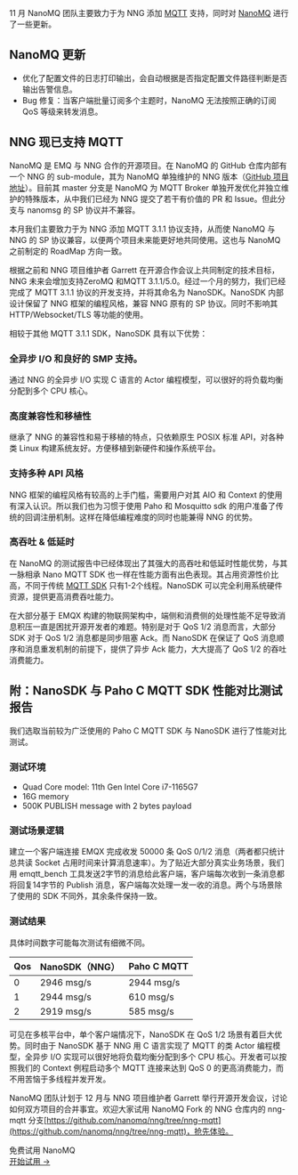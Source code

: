11 月 NanoMQ 团队主要致力于为 NNG 添加 [MQTT](https://www.emqx.com/zh/mqtt) 支持，同时对 [NanoMQ](https://nanomq.io/zh) 进行了一些更新。

## NanoMQ 更新

- 优化了配置文件的日志打印输出，会自动根据是否指定配置文件路径判断是否输出告警信息。
- Bug 修复：当客户端批量订阅多个主题时，NanoMQ 无法按照正确的订阅 QoS 等级来转发消息。

## NNG 现已支持 MQTT

NanoMQ 是 EMQ 与 NNG 合作的开源项目。在 NanoMQ 的 GitHub 仓库内部有一个 NNG 的 sub-module，其为 NanoMQ 单独维护的 NNG 版本（[GitHub 项目地址](https://github.com/nanomq/nng/tree/master)）。目前其 master 分支是 NanoMQ 为 MQTT Broker 单独开发优化并独立维护的特殊版本，从中我们已经为 NNG 提交了若干有价值的 PR 和 Issue。但此分支与 nanomsg 的 SP 协议并不兼容。

本月我们主要致力于为 NNG 添加 MQTT 3.1.1 协议支持，从而使 NanoMQ 与 NNG 的 SP 协议兼容，以便两个项目未来能更好地共同使用。这也与 NanoMQ 之前制定的 RoadMap 方向一致。

根据之前和 NNG 项目维护者 Garrett 在开源合作会议上共同制定的技术目标，NNG 未来会增加支持ZeroMQ 和MQTT 3.1.1/5.0。经过一个月的努力，我们已经完成了 MQTT 3.1.1 协议的开发支持，并将其命名为 NanoSDK。NanoSDK 内部设计保留了 NNG 框架的编程风格，兼容 NNG 原有的 SP 协议。同时不影响其 HTTP/Websocket/TLS 等功能的使用。

相较于其他 MQTT 3.1.1 SDK，NanoSDK 具有以下优势：

### **全异步 I/O 和良好的 SMP 支持**。

通过 NNG 的全异步 I/O 实现 C 语言的 Actor 编程模型，可以很好的将负载均衡分配到多个 CPU 核心。

### **高度兼容性和移植性**

继承了 NNG 的兼容性和易于移植的特点，只依赖原生 POSIX 标准 API，对各种类 Linux 构建系统友好。方便移植到新硬件和操作系统平台。

### 支持多种 API 风格

NNG 框架的编程风格有较高的上手门槛，需要用户对其 AIO 和 Context 的使用有深入认识。所以我们也为习惯于使用 Paho 和 Mosquitto sdk 的用户准备了传统的回调注册机制。这样在降低编程难度的同时也能兼得 NNG 的优势。

### 高吞吐 **&** **低延时**

在 NanoMQ 的测试报告中已经体现出了其强大的高吞吐和低延时性能优势，与其一脉相承 Nano MQTT SDK 也一样在性能方面有出色表现。其占用资源性价比高，不同于传统 [MQTT SDK](https://www.emqx.com/zh/mqtt-client-sdk) 只有1-2个线程。NanoSDK 可以完全利用系统硬件资源，提供更高消费吞吐能力。

在大部分基于 EMQX 构建的物联网架构中，端侧和消费侧的处理性能不足导致消息积压一直是困扰开源开发者的难题。特别是对于 QoS 1/2 消息而言，大部分 SDK 对于 QoS 1/2 消息都是同步阻塞 Ack。而 NanoSDK 在保证了 QoS 消息顺序和消息重发机制的前提下，提供了异步 Ack 能力，大大提高了 QoS 1/2 的吞吐消费能力。

## 附：NanoSDK 与 Paho C MQTT SDK 性能对比测试报告

我们选取当前较为广泛使用的 Paho C MQTT SDK 与 NanoSDK 进行了性能对比测试。

### 测试环境

- Quad Core model: 11th Gen Intel Core i7-1165G7
- 16G memory
- 500K PUBLISH message with 2 bytes payload

### 测试场景逻辑

建立一个客户端连接 EMQX 完成收发 50000 条 QoS 0/1/2 消息（两者都只统计总共读 Socket 占用时间来计算消息速率）。为了贴近大部分真实业务场景，我们用 emqtt_bench 工具发送2字节的消息给此客户端，客户端每次收到一条消息都将回复14字节的 Publish 消息，客户端每次处理一发一收的消息。两个与场景除了使用的 SDK 不同外，其余条件保持一致。

### 测试结果

具体时间数字可能每次测试有细微不同。

| Qos  | NanoSDK（NNG） | Paho C MQTT |
| :--- | :------------- | :---------- |
| 0    | 2946 msg/s     | 2944 msg/s  |
| 1    | 2944 msg/s     | 610 msg/s   |
| 2    | 2919 msg/s     | 585 msg/s   |

可见在多核平台中，单个客户端情况下，NanoSDK 在 QoS 1/2 场景有着巨大优势。同时由于 NanoSDK 基于 NNG 用 C 语言实现了 MQTT 的类 Actor 编程模型，全异步 I/O 实现可以很好地将负载均衡分配到多个 CPU 核心。开发者可以按照我们的 Context 例程启动多个 MQTT 连接来达到 QoS 0 的更高消费能力，而不用苦恼于多线程并发开发。

NanoMQ 团队计划于 12 月与 NNG 项目维护者 Garrett 举行开源开发会议，讨论如何双方项目的合并事宜。欢迎大家试用 NanoMQ Fork 的 NNG 仓库内的 nng-mqtt 分支[https://github.com/nanomq/nng/tree/nng-mqtt](https://github.com/nanomq/nng/tree/nng-mqtt)，抢先体验。


<section class="promotion">
    <div>
        免费试用 NanoMQ
    </div>
    <a href="https://www.emqx.com/zh/try?product=nanomq" class="button is-gradient px-5">开始试用 →</a >
</section>

